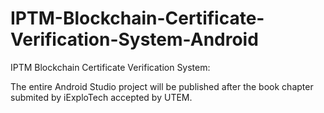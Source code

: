 # IPTM-Blockchain-Certificate-Verification-System-Android
IPTM Blockchain Certificate Verification System:

The entire Android Studio project will be published after the book chapter submited by iExploTech accepted by UTEM.
